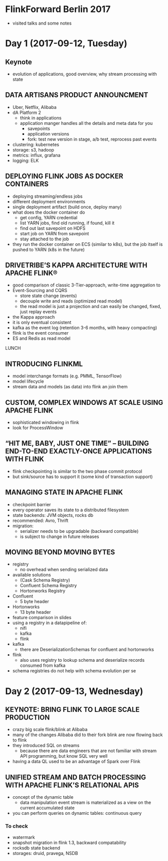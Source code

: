 # FlinkForward Berlin 2017

* visited talks and some notes

# Day 1 (2017-09-12, Tuesday)

## Keynote

* evolution of applications, good overview, why stream processing with state

## DATA ARTISANS PRODUCT ANNOUNCMENT

* Uber, Netflix, Alibaba
* dA Platform 2
  * think in applications
  * application manger handles all the details and meta data for you
    * savepoints
    * application versions
    * fork: test new version in stage, a/b test, reprocess past events
* clustering: kubernetes
* storage: s3, hadoop
* metrics: influx, grafana
* logging: ELK


## DEPLOYING FLINK JOBS AS DOCKER CONTAINERS

* deploying streaming/endless jobs
* different deployment environments
* single deployment artifact (build once, deploy many)
* what does the docker container do
  * get config, YARN credential
  * list YARN jobs, find old running, if found, kill it
  * find out last savepoint on HDFS
  * start job on YARN from savepoint
  * stay attached to the job
* they run the docker container on ECS (similar to k8s), but the job itself is pushed to YARN (k8s in the future)

## DRIVETRIBE’S KAPPA ARCHITECTURE WITH APACHE FLINK®

* good comparison of classic 3-Tier-approach, write-time aggregation to
* Event-Sourcing and CQRS
  * store state change (events)
  * decouple write and reads (optimized read model)
  * the read model is just a projection and can easily be changed, fixed, just replay events
* the Kappa approach
* it is only eventual consistent
* kafka as the event log (retention 3-6 months, with heavy compacting)
* flink is the event consumer
* ES and Redis as read model

LUNCH

## INTRODUCING FLINKML

* model interchange formats (e.g. PMML, TensorFlow)
* model lifecycle
* stream data and models (as data) into flink an join them

## CUSTOM, COMPLEX WINDOWS AT SCALE USING APACHE FLINK

* sophisticated windowing in flink
* look for ProcessWindow

## “HIT ME, BABY, JUST ONE TIME” – BUILDING END-TO-END EXACTLY-ONCE APPLICATIONS WITH FLINK

* flink checkpointing is similar to the two phase commit protocol
* but sink/source has to support it (some kind of transaction support)

## MANAGING STATE IN APACHE FLINK

* checkpoint barrier
* every operator saves its state to a distributed filesystem
* state backends: JVM objects, rocks db
* recommended: Avro, Thrift
* migration:
  * serializer needs to be upgradable (backward compatible)
  * is subject to change in future releases

## MOVING BEYOND MOVING BYTES

* registry
  * no overhead when sending serialized data
* available solutions
  * (Cask Schema Registry)
  * Confluent Schema Registry
  * Hortonworks Registry
* Confluent
  * 5 byte header
* Hortonworks
  * 13 byte header
* feature comparison in slides
* using a registry in a datapipeline of:
  * nifi
  * kafka
  * flink
* kafka
  * there are DeserializationSchemas for confluent and hortonworks
* flink
  * also uses registry to lookup schema and deserialize records consumed from kafka
* schema registries do not help with schema evolution per se

# Day 2 (2017-09-13, Wednesday)

## KEYNOTE: BRING FLINK TO LARGE SCALE PRODUCTION

* crazy big scale flink/blink at Alibaba
* many of the changes Alibaba did to their fork blink are now flowing back to flink
* they introduced SQL on streams
  * because there are data engineers that are not familiar with stream API programming, but know SQL very well
* having a data QL used to be an advantage of Spark over Flink

## UNIFIED STREAM AND BATCH PROCESSING WITH APACHE FLINK’S RELATIONAL APIS

* concept of the dynamic table
  * data manipulation event stream is materialized as a view on the current accumulated state
* you can perform queries on dynamic tables: continuous query

### To check
* watermark
* snapshot migration in flink 1.3, backward compatability
* rocksdb state backend
* storages: druid, pravega, NSDB

